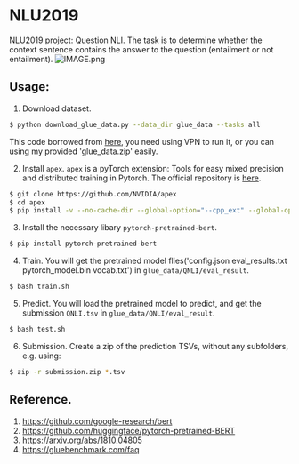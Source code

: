 # NLU2019
NLU2019 project: Question NLI. The task is to determine whether the context sentence contains the answer to the question (entailment or not entailment).
![IMAGE.png]("NLU2019-project.png") 

## Usage:
1. Download dataset.
```bash
$ python download_glue_data.py --data_dir glue_data --tasks all
```
This code borrowed from [here](https://gist.github.com/W4ngatang/60c2bdb54d156a41194446737ce03e2e), you need using VPN to run it, or you can using my provided 'glue_data.zip' easily.

2. Install `apex`.
`apex` is a pyTorch extension: Tools for easy mixed precision and distributed training in Pytorch. The official repository is [here](https://github.com/NVIDIA/apex).
```bash
$ git clone https://github.com/NVIDIA/apex
$ cd apex
$ pip install -v --no-cache-dir --global-option="--cpp_ext" --global-option="--cuda_ext" .
```
3. Install the necessary libary `pytorch-pretrained-bert`. 
```bash
$ pip install pytorch-pretrained-bert
```

4. Train. You will get the pretrained model flies('config.json  eval_results.txt  pytorch_model.bin  vocab.txt') in `glue_data/QNLI/eval_result`. 
```bash
$ bash train.sh
```

5. Predict. You will load the pretrained model to predict, and get the submission `QNLI.tsv` in  `glue_data/QNLI/eval_result`.
```bash
$ bash test.sh
```

6. Submission. Create a zip of the prediction TSVs, without any subfolders, e.g. using:
```bash
$ zip -r submission.zip *.tsv
```

## Reference.
1. https://github.com/google-research/bert
2. https://github.com/huggingface/pytorch-pretrained-BERT
3. https://arxiv.org/abs/1810.04805
4. https://gluebenchmark.com/faq